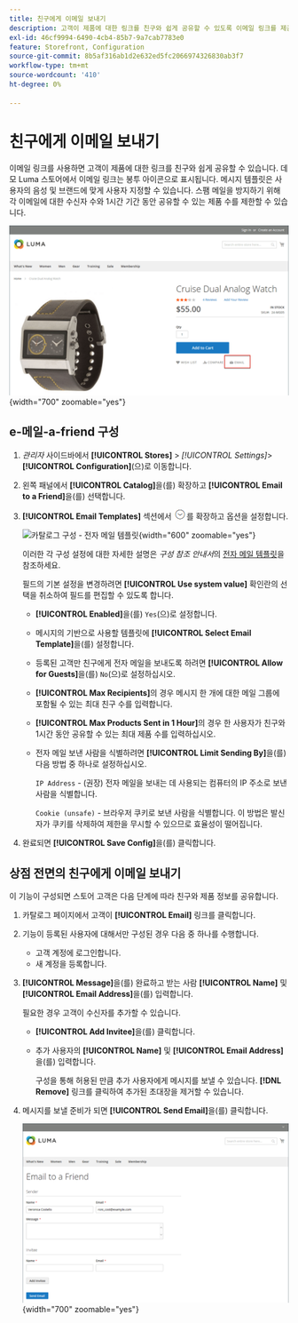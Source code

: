```yaml
---
title: 친구에게 이메일 보내기
description: 고객이 제품에 대한 링크를 친구와 쉽게 공유할 수 있도록 이메일 링크를 제공하는 방법에 대해 알아봅니다.
exl-id: 46cf9994-6490-4cb4-85b7-9a7cab7783e0
feature: Storefront, Configuration
source-git-commit: 8b5af316ab1d2e632ed5fc2066974326830ab3f7
workflow-type: tm+mt
source-wordcount: '410'
ht-degree: 0%

---
```


# 친구에게 이메일 보내기

이메일 링크를 사용하면 고객이 제품에 대한 링크를 친구와 쉽게 공유할 수 있습니다. 데모 Luma 스토어에서 이메일 링크는 봉투 아이콘으로 표시됩니다. 메시지 템플릿은 사용자의 음성 및 브랜드에 맞게 사용자 지정할 수 있습니다. 스팸 메일을 방지하기 위해 각 이메일에 대한 수신자 수와 1시간 기간 동안 공유할 수 있는 제품 수를 제한할 수 있습니다.

![상점 예시 - 친구에게 이메일 보내기](./assets/storefront-email-a-friend.png){width="700" zoomable="yes"}

## e-메일-a-friend 구성

1. _관리자_ 사이드바에서 **[!UICONTROL Stores]** > _[!UICONTROL Settings]_>**[!UICONTROL Configuration]**(으)로 이동합니다.

1. 왼쪽 패널에서 **[!UICONTROL Catalog]**&#x200B;을(를) 확장하고 **[!UICONTROL Email to a Friend]**&#x200B;을(를) 선택합니다.

1. **[!UICONTROL Email Templates]** 섹션에서 ![확장 선택기](../assets/icon-display-expand.png)를 확장하고 옵션을 설정합니다.

   ![카탈로그 구성 - 전자 메일 템플릿](../configuration-reference/catalog/assets/email-to-a-friend-email-templates.png){width="600" zoomable="yes"}

   이러한 각 구성 설정에 대한 자세한 설명은 _구성 참조 안내서_&#x200B;의 [전자 메일 템플릿](../configuration-reference/catalog/email-to-a-friend.md)을 참조하세요.

   필드의 기본 설정을 변경하려면 **[!UICONTROL Use system value]** 확인란의 선택을 취소하여 필드를 편집할 수 있도록 합니다.

   - **[!UICONTROL Enabled]**&#x200B;을(를) `Yes`(으)로 설정합니다.

   - 메시지의 기반으로 사용할 템플릿에 **[!UICONTROL Select Email Template]**&#x200B;을(를) 설정합니다.

   - 등록된 고객만 친구에게 전자 메일을 보내도록 하려면 **[!UICONTROL Allow for Guests]**&#x200B;을(를) `No`(으)로 설정하십시오.

   - **[!UICONTROL Max Recipients]**&#x200B;의 경우 메시지 한 개에 대한 메일 그룹에 포함될 수 있는 최대 친구 수를 입력합니다.

   - **[!UICONTROL Max Products Sent in 1 Hour]**&#x200B;의 경우 한 사용자가 친구와 1시간 동안 공유할 수 있는 최대 제품 수를 입력하십시오.

   - 전자 메일 보낸 사람을 식별하려면 **[!UICONTROL Limit Sending By]**&#x200B;을(를) 다음 방법 중 하나로 설정하십시오.

     `IP Address` - (권장) 전자 메일을 보내는 데 사용되는 컴퓨터의 IP 주소로 보낸 사람을 식별합니다.

     `Cookie (unsafe)` - 브라우저 쿠키로 보낸 사람을 식별합니다. 이 방법은 발신자가 쿠키를 삭제하여 제한을 무시할 수 있으므로 효율성이 떨어집니다.

1. 완료되면 **[!UICONTROL Save Config]**&#x200B;을(를) 클릭합니다.

## 상점 전면의 친구에게 이메일 보내기

이 기능이 구성되면 스토어 고객은 다음 단계에 따라 친구와 제품 정보를 공유합니다.

1. 카탈로그 페이지에서 고객이 **[!UICONTROL Email]** 링크를 클릭합니다.

1. 기능이 등록된 사용자에 대해서만 구성된 경우 다음 중 하나를 수행합니다.

   - 고객 계정에 로그인합니다.
   - 새 계정을 등록합니다.

1. **[!UICONTROL Message]**&#x200B;을(를) 완료하고 받는 사람 **[!UICONTROL Name]** 및 **[!UICONTROL Email Address]**&#x200B;을(를) 입력합니다.

   필요한 경우 고객이 수신자를 추가할 수 있습니다.

   - **[!UICONTROL Add Invitee]**&#x200B;을(를) 클릭합니다.

   - 추가 사용자의 **[!UICONTROL Name]** 및 **[!UICONTROL Email Address]**&#x200B;을(를) 입력합니다.

     구성을 통해 허용된 만큼 추가 사용자에게 메시지를 보낼 수 있습니다. **[!DNL Remove]** 링크를 클릭하여 추가된 초대장을 제거할 수 있습니다.

1. 메시지를 보낼 준비가 되면 **[!UICONTROL Send Email]**&#x200B;을(를) 클릭합니다.

   ![상점 예시 - 친구에게 전자 메일 보내기](./assets/storefront-email-a-friend-form.png){width="700" zoomable="yes"}
